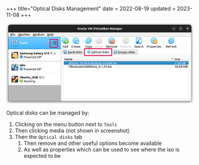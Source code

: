 +++
title="Optical Disks Management"
date = 2022-08-19
updated = 2023-11-08
+++

![Menu Display](menu_display.png)

Optical disks can be managed by:

1. Clicking on the menu button next to `Tools`
2. Then clicking media (not shown in screenshot)
3. Then the `Optical disks` tab
    1. Then remove and other useful options become available
    2. As well as properties which can be used to see where the iso is expected to be